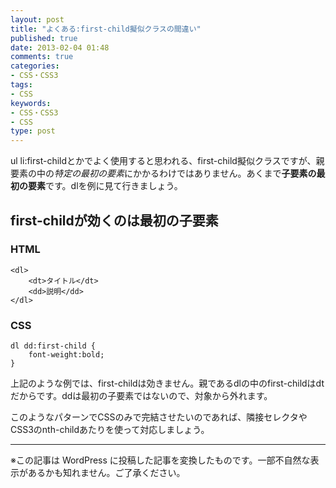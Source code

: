 ```yaml
---
layout: post
title: "よくある:first-child擬似クラスの間違い"
published: true
date: 2013-02-04 01:48
comments: true
categories:
- CSS・CSS3
tags:
- CSS
keywords:
- CSS・CSS3
- CSS
type: post
---
```

ul li:first-childとかでよく使用すると思われる、first-child擬似クラスですが、親要素の中の<em>特定の最初の要素</em>にかかるわけではありません。あくまで**子要素の最初の要素**です。dlを例に見て行きましょう。


## first-childが効くのは最初の子要素

### HTML

    <dl>
        <dt>タイトル</dt>
        <dd>説明</dd>
    </dl>

### CSS

    dl dd:first-child {
        font-weight:bold;
    }


上記のような例では、first-childは効きません。親であるdlの中のfirst-childはdtだからです。ddは最初の子要素ではないので、対象から外れます。

このようなパターンでCSSのみで完結させたいのであれば、隣接セレクタやCSS3のnth-childあたりを使って対応しましょう。

---
※この記事は WordPress に投稿した記事を変換したものです。一部不自然な表示があるかも知れません。ご了承ください。
